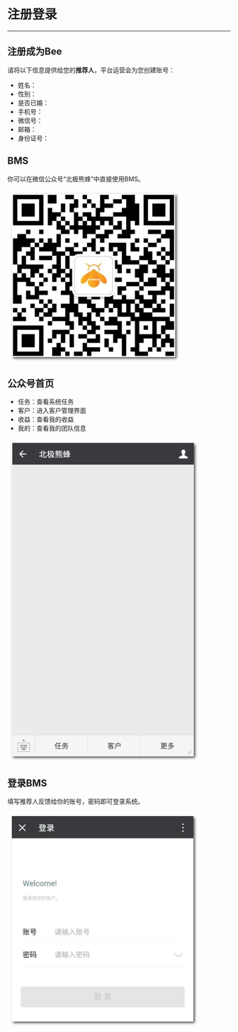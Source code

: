 # **注册登录**

---

<extoc></extoc>

## **注册成为Bee**

请将以下信息提供给您的**推荐人**，平台运营会为您创建账号：

* 姓名：
* 性别：
* 是否已婚：
* 手机号：
* 微信号：
* 邮箱：
* 身份证号：

## **BMS**

你可以在微信公众号“北极熊蜂”中直接使用BMS。

![](/assets/北极熊蜂-二维码.png)

## **公众号首页**

* 任务：查看系统任务
* 客户：进入客户管理界面
* 收益：查看我的收益
* 我的：查看我的团队信息

![](/assets/北极熊蜂-首页.png)

## **登录BMS**

填写推荐人反馈给你的账号，密码即可登录系统。

![](/assets/北极熊蜂-登陆.png)

